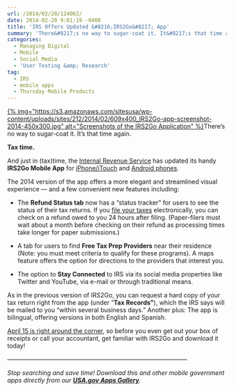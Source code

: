 ```yaml
---
url: /2014/02/20/124062/
date: 2014-02-20 9:01:19 -0400
title: 'IRS Offers Updated &#8216;IRS2Go&#8217; App'
summary: 'There&#8217;s no way to sugar-coat it. It&#8217;s that time again. Tax time. And just in (tax)time, the Internal Revenue Service has updated its handy IRS2Go Mobile App for iPhone/iTouch and Android phones. The 2014 version of the app offers a more elegant and streamlined visual experience &#8212; and a few'
categories:
  - Managing Digital
  - Mobile
  - Social Media
  - 'User Testing &amp; Research'
tag:
  - IRS
  - mobile apps
  - Thursday Mobile Products
---
```


[{% img="https://s3.amazonaws.com/sitesusa/wp-content/uploads/sites/212/2014/02/609x400_IRS2Go-app-screenshot-2014-450x300.jpg" alt="Screenshots of the IRS2Go Application" %}](https://s3.amazonaws.com/sitesusa/wp-content/uploads/sites/212/2014/02/609x400_IRS2Go-app-screenshot-2014.jpg)There&#8217;s no way to sugar-coat it. It&#8217;s that time again.

**Tax time.**

And just in (tax)time, the [Internal Revenue Service](http://www.irs.gov/) has updated its handy **IRS2Go Mobile App** for [iPhone/iTouch](https://itunes.apple.com/us/app/irs2go/id414113282?mt=8) and [Android phones](https://play.google.com/store/apps/details?id=gov.irs&hl=en).

The 2014 version of the app offers a more elegant and streamlined visual experience &#8212; and a few convenient new features including:

  * The **Refund Status tab** now has a &#8220;status tracker&#8221; for users to see the status of their tax returns. If you [file your taxes](http://www.irs.gov/Filing) electronically, you can check on a refund owed to you 24 hours after filing. (Paper-filers must wait about a month before checking on their refund as processing times take longer for paper submissions.)

  * A tab for users to find **Free Tax Prep Providers** near their residence (Note: you must meet criteria to qualify for these programs). A maps feature offers the option for directions to the providers that interest you.

  * The option to **Stay Connected** to IRS via its social media properties like Twitter and YouTube, via e-mail or through traditional means.

As in the previous version of IRS2Go, you can request a hard copy of your tax return right from the app (under &#8220;**Tax Records&#8221;**), which the IRS says will be mailed to you &#8220;within several business days.&#8221; Another plus: The app is bilingual, offering versions in both English and Spanish.

[April 15 is right around the corner](http://www.irs.gov/uac/Newsroom/IRS-Kicks-Off-2014-Tax-Season;-Individual-Returns-Can-Be-Filed-Now;-Free-Online-Services-Available-to-Help-With-Filing,-Refunds,-EITC), so before you even get out your box of receipts or call your accountant, get familiar with IRS2Go and download it today!

&#8212;&#8212;&#8212;&#8212;&#8212;&#8212;&#8212;&#8212;&#8212;&#8212;&#8212;&#8212;&#8212;&#8212;&#8212;&#8212;&#8212;&#8212;&#8212;&#8212;&#8212;&#8212;&#8212;&#8212;&#8212;&#8212;&#8212;&#8212;&#8212;&#8211;

_Stop searching and save time! Download this and other mobile government apps directly from our [**USA.gov Apps Gallery**](http://apps.usa.gov/)._